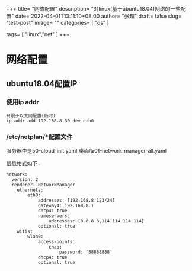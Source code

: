 +++
title= "网络配置"
description= "对linux(基于ubuntu18.04)网络的一些配置"
date= 2022-04-01T13:11:10+08:00
author= "张超"
draft= false
slug= "test-post"
image= "" 
categories= [
    "os"
]

tags=  [
    "linux","net"
]
+++

# 网络配置

## ubuntu18.04配置IP

### 使用ip addr
~~~
只限于以太网配置(临时)
ip addr add 192.168.8.30 dev eth0
~~~

### /etc/netplan/*配置文件
服务器中是50-cloud-init.yaml,桌面版01-network-manager-all.yaml

信息格式如下：
~~~
network:
  version: 2
  renderer: NetworkManager
    ethernets:
        eth0:
            addresses: [192.168.8.123/24]
            gateway4: 192.168.8.1
            dhcp4: true
            nameservers:
                addresses: [8.8.8.8,114.114.114.114]
            optional: true
    wifis:
        wlan0:
            access-points:
                chao:
                    password: '88888888'
            dhcp4: true
            optional: true
~~~

